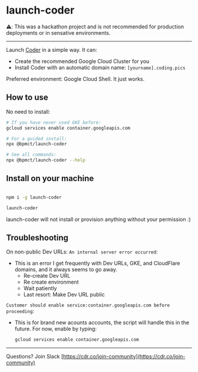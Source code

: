 # launch-coder

⚠️: This was a hackathon project and is not recommended for production deployments or in sensative environments.

---

Launch [Coder](https://coder.com) in a simple way. It can:

- Create the recommended Google Cloud Cluster for you
- Install Coder with an automatic domain name: `[yourname].coding.pics`

Preferred environment: Google Cloud Shell. It just works.

## How to use

No need to install:

```sh
# If you have never used GKE before:
gcloud services enable container.googleapis.com

# For a guided install:
npx @bpmct/launch-coder

# See all commands:
npx @bpmct/launch-coder --help
```

## Install on your machine

```sh

npm i -g launch-coder

launch-coder

```

launch-coder will not install or provision anything without your permission :)

## Troubleshooting

On non-public Dev URLs: `An internal server error occurred`:

- This is an error I get frequently with Dev URLs, GKE, and CloudFlare domains, and it always seems to go away.
  - Re-create Dev URL
  - Re create environment
  - Wait patiently
  - Last resort: Make Dev URL public

`Customer should enable service:container.googleapis.com before proceeding`:

- This is for brand new acounts accounts, the script will handle this in the future. For now, enable by typing:

  ```sh
  gcloud services enable container.googleapis.com
  ```

---

Questions? Join Slack [https://cdr.co/join-community](https://cdr.co/join-community)

